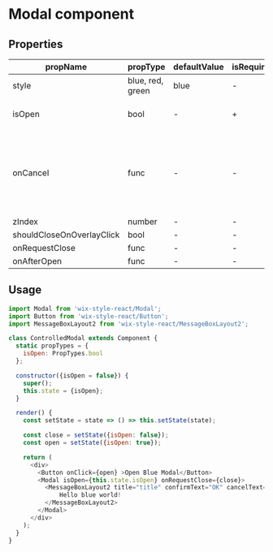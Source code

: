# Modal component

## Properties

| propName | propType | defaultValue | isRequired | description |
|----------|----------|--------------|------------|-------------|
| style | blue, red, green | blue | - | |
| isOpen | bool | - | + | Is the modal open or not |
| onCancel | func | - | - | Called when user presses the X on the top bar, or the cancel button on the footer |
| zIndex | number | - | - |  |
| shouldCloseOnOverlayClick | bool | - | - |  |
| onRequestClose | func | - | - |  |
| onAfterOpen | func | - | - |  |

## Usage

```js
import Modal from 'wix-style-react/Modal';
import Button from 'wix-style-react/Button';
import MessageBoxLayout2 from 'wix-style-react/MessageBoxLayout2';

class ControlledModal extends Component {
  static propTypes = {
    isOpen: PropTypes.bool
  };

  constructor({isOpen = false}) {
    super();
    this.state = {isOpen};
  }

  render() {
    const setState = state => () => this.setState(state);

    const close = setState({isOpen: false});
    const open = setState({isOpen: true});

    return (
      <div>
        <Button onClick={open} >Open Blue Modal</Button>
        <Modal isOpen={this.state.isOpen} onRequestClose={close}>
          <MessageBoxLayout2 title="title" confirmText="OK" cancelText="Cancel" onOk={close} onCancel={close}>
              Hello blue world!
          </MessageBoxLayout2>
        </Modal>
      </div>
    );
  }
}
